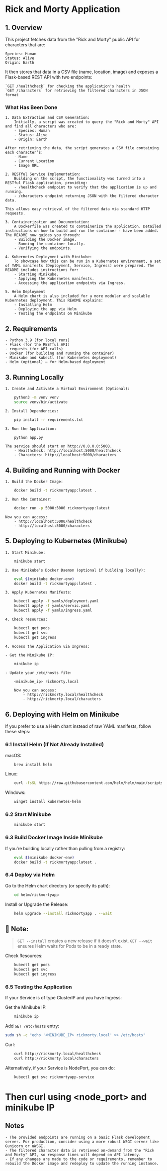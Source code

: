 # Rick and Morty Application
## 1. Overview

This project fetches data from the "Rick and Morty" public API for characters that are:

    Species: Human
    Status: Alive
    Origin: Earth

It then stores that data in a CSV file (name, location, image) and exposes a Flask-based REST API with two endpoints:

    `GET /healthcheck` for checking the application's health
    `GET /characters` for retrieving the filtered characters in JSON format

### What Has Been Done

    1. Data Extraction and CSV Generation:
        Initially, a script was created to query the "Rick and Morty" API and find all characters who are:
        - Species: Human
        - Status: Alive
        - Origin: Earth

    After retrieving the data, the script generates a CSV file containing each character’s:
        - Name
        - Current Location
        - Image URL

    2. RESTful Service Implementation:
        Building on the script, the functionality was turned into a RESTful Flask application, providing:
        - /healthcheck endpoint to verify that the application is up and running.
        - /characters endpoint returning JSON with the filtered character data.

    This allows easy retrieval of the filtered data via standard HTTP requests.

    3. Containerization and Documentation:
        A Dockerfile was created to containerize the application. Detailed instructions on how to build and run the container - have been added. The README now guides you through:
        - Building the Docker image.
        - Running the container locally.
        - Verifying the endpoints.

    4. Kubernetes Deployment with Minikube:
        To showcase how this can be run in a Kubernetes environment, a set of YAML manifests (Deployment, Service, Ingress) were prepared. The README includes instructions for:
        - Starting Minikube.
        - Applying the Kubernetes manifests.
        - Accessing the application endpoints via Ingress.
    
    5. Helm Deployment
        A Helm chart is also included for a more modular and scalable Kubernetes deployment. This README explains:
        - Installing Helm
        - Deploying the app via Helm
        - Testing the endpoints on Minikube

## 2. Requirements

    - Python 3.9 (for local runs)
    - Flask (for the RESTful API)
    - requests (for API calls)
    - Docker (for building and running the container)
    - Minikube and kubectl (for Kubernetes deployment)
    - Helm (optional) – for Helm-based deployment

## 3. Running Locally

    1. Create and Activate a Virtual Environment (Optional):
```sh
    python3 -m venv venv
    source venv/bin/activate
```

    2. Install Dependencies:
```sh
    pip install -r requirements.txt
```

    3. Run the Application:
```sh
    python app.py
```
    The service should start on http://0.0.0.0:5000.
        - Healthcheck: http://localhost:5000/healthcheck
        - Characters: http://localhost:5000/characters

## 4. Building and Running with Docker

    1. Build the Docker Image:
```sh
    docker build -t rickmortyapp:latest .
```
    2. Run the Container:
```sh
    docker run -p 5000:5000 rickmortyapp:latest
```
    Now you can access:
        - http://localhost:5000/healthcheck
        - http://localhost:5000/characters

## 5. Deploying to Kubernetes (Minikube)

    1. Start Minikube:
```sh
    minikube start
```
    2. Use Minikube’s Docker Daemon (optional if building locally):
```sh
    eval $(minikube docker-env)
    docker build -t rickmortyapp:latest .
```
    3. Apply Kubernetes Manifests:
```sh
    kubectl apply -f yamls/deployment.yaml
    kubectl apply -f yamls/servic.yaml
    kubectl apply -f yamls/ingress.yaml
```
    4. Check resources:
```sh
    kubectl get pods
    kubectl get svc
    kubectl get ingress
```
    4. Access the Application via Ingress:

    - Get the Minikube IP:
```sh
    minikube ip
```
    - Update your /etc/hosts file:
```sh
    <minikube_ip> rickmorty.local
```
        Now you can access:
            - http://rickmorty.local/healthcheck
            - http://rickmorty.local/characters

## 6. Deploying with Helm on Minikube

If you prefer to use a Helm chart instead of raw YAML manifests, follow these steps:

### 6.1 Install Helm (If Not Already Installed)

macOS:

```sh
    brew install helm
```

Linux:

```sh
    curl -fsSL https://raw.githubusercontent.com/helm/helm/main/scripts/get-helm-3 | bash
```

Windows:

```sh
    winget install kubernetes-helm
```
### 6.2 Start Minikube

```sh
    minikube start
```
### 6.3 Build Docker Image Inside Minikube

If you’re building locally rather than pulling from a registry:
```sh
    eval $(minikube docker-env)
    docker build -t rickmortyapp:latest .
```

### 6.4 Deploy via Helm

Go to the Helm chart directory (or specify its path):
```sh
    cd helm/rickmortyapp
```

Install or Upgrade the Release:
```sh
    helm upgrade --install rickmortyapp . --wait
```
## 📝 Note:
 >   `GET --install` creates a new release if it doesn’t exist.
 >    `GET --wait` ensures Helm waits for Pods to be in a ready state.

Check Resources:
```sh
    kubectl get pods
    kubectl get svc
    kubectl get ingress
```

### 6.5 Testing the Application

If your Service is of type ClusterIP and you have Ingress:

Get the Minikube IP:
```sh 
    minikube ip
```

Add `GET /etc/hosts` entry:
```sh 
sudo sh -c "echo '<MINIKUBE_IP> rickmorty.local' >> /etc/hosts"
```

Curl:
```sh 
    curl http://rickmorty.local/healthcheck
    curl http://rickmorty.local/characters
```

Alternatively, if your Service is NodePort, you can do:
```sh 
    kubectl get svc rickmortyapp-service
```
# Then curl using <node_port> and minikube IP


## Notes

    - The provided endpoints are running on a basic Flask development server. For production, consider using a more robust WSGI server like Gunicorn or uWSGI.
    - The filtered character data is retrieved on-demand from the "Rick and Morty" API, so response times will depend on API latency.
    - If any changes are made to the code or requirements, remember to rebuild the Docker image and redeploy to update the running instance.